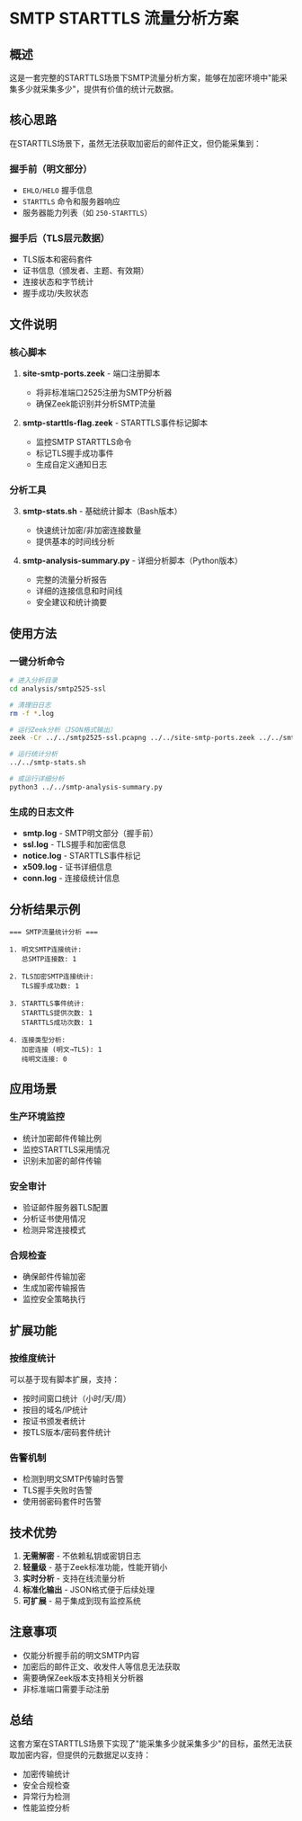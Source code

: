 # SMTP STARTTLS 流量分析方案

## 概述

这是一套完整的STARTTLS场景下SMTP流量分析方案，能够在加密环境中"能采集多少就采集多少"，提供有价值的统计元数据。

## 核心思路

在STARTTLS场景下，虽然无法获取加密后的邮件正文，但仍能采集到：

### 握手前（明文部分）
- `EHLO/HELO` 握手信息
- `STARTTLS` 命令和服务器响应
- 服务器能力列表（如 `250-STARTTLS`）

### 握手后（TLS层元数据）
- TLS版本和密码套件
- 证书信息（颁发者、主题、有效期）
- 连接状态和字节统计
- 握手成功/失败状态

## 文件说明

### 核心脚本

1. **site-smtp-ports.zeek** - 端口注册脚本
   - 将非标准端口2525注册为SMTP分析器
   - 确保Zeek能识别并分析SMTP流量

2. **smtp-starttls-flag.zeek** - STARTTLS事件标记脚本
   - 监控SMTP STARTTLS命令
   - 标记TLS握手成功事件
   - 生成自定义通知日志

### 分析工具

3. **smtp-stats.sh** - 基础统计脚本（Bash版本）
   - 快速统计加密/非加密连接数量
   - 提供基本的时间线分析

4. **smtp-analysis-summary.py** - 详细分析脚本（Python版本）
   - 完整的流量分析报告
   - 详细的连接信息和时间线
   - 安全建议和统计摘要

## 使用方法

### 一键分析命令

```bash
# 进入分析目录
cd analysis/smtp2525-ssl

# 清理旧日志
rm -f *.log

# 运行Zeek分析（JSON格式输出）
zeek -Cr ../../smtp2525-ssl.pcapng ../../site-smtp-ports.zeek ../../smtp-starttls-flag.zeek LogAscii::use_json=T

# 运行统计分析
../../smtp-stats.sh

# 或运行详细分析
python3 ../../smtp-analysis-summary.py
```

### 生成的日志文件

- **smtp.log** - SMTP明文部分（握手前）
- **ssl.log** - TLS握手和加密信息
- **notice.log** - STARTTLS事件标记
- **x509.log** - 证书详细信息
- **conn.log** - 连接级统计信息

## 分析结果示例

```
=== SMTP流量统计分析 ===

1. 明文SMTP连接统计:
   总SMTP连接数: 1

2. TLS加密SMTP连接统计:
   TLS握手成功数: 1

3. STARTTLS事件统计:
   STARTTLS提供次数: 1
   STARTTLS成功次数: 1

4. 连接类型分析:
   加密连接 (明文→TLS): 1
   纯明文连接: 0
```

## 应用场景

### 生产环境监控
- 统计加密邮件传输比例
- 监控STARTTLS采用情况
- 识别未加密的邮件传输

### 安全审计
- 验证邮件服务器TLS配置
- 分析证书使用情况
- 检测异常连接模式

### 合规检查
- 确保邮件传输加密
- 生成加密传输报告
- 监控安全策略执行

## 扩展功能

### 按维度统计
可以基于现有脚本扩展，支持：
- 按时间窗口统计（小时/天/周）
- 按目的域名/IP统计
- 按证书颁发者统计
- 按TLS版本/密码套件统计

### 告警机制
- 检测到明文SMTP传输时告警
- TLS握手失败时告警
- 使用弱密码套件时告警

## 技术优势

1. **无需解密** - 不依赖私钥或密钥日志
2. **轻量级** - 基于Zeek标准功能，性能开销小
3. **实时分析** - 支持在线流量分析
4. **标准化输出** - JSON格式便于后续处理
5. **可扩展** - 易于集成到现有监控系统

## 注意事项

- 仅能分析握手前的明文SMTP内容
- 加密后的邮件正文、收发件人等信息无法获取
- 需要确保Zeek版本支持相关分析器
- 非标准端口需要手动注册

## 总结

这套方案在STARTTLS场景下实现了"能采集多少就采集多少"的目标，虽然无法获取加密内容，但提供的元数据足以支持：
- 加密传输统计
- 安全合规检查  
- 异常行为检测
- 性能监控分析